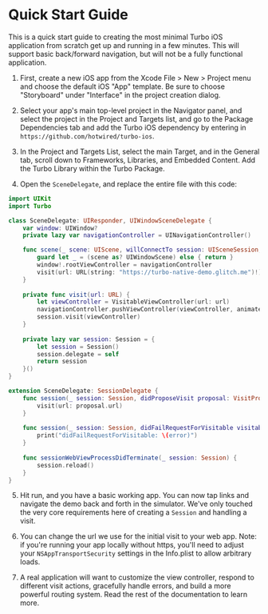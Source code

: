 # Quick Start Guide

This is a quick start guide to creating the most minimal Turbo iOS application from scratch get up and running in a few minutes. This will support basic back/forward navigation, but will not be a fully functional application.

1. First, create a new iOS app from the Xcode File > New > Project menu and choose the default iOS "App" template. Be sure to choose "Storyboard" under "Interface" in the project creation dialog. 

2. Select your app's main top-level project in the Navigator panel, and select the project in the Project and Targets list, and go to the Package Dependencies tab and add the Turbo iOS dependency by entering in `https://github.com/hotwired/turbo-ios`.

3. In the Project and Targets List, select the main Target, and in the General tab, scroll down to Frameworks, Libraries, and Embedded Content. Add the Turbo Library within the Turbo Package.

4. Open the `SceneDelegate`, and replace the entire file with this code:
```swift
import UIKit
import Turbo

class SceneDelegate: UIResponder, UIWindowSceneDelegate {
    var window: UIWindow?
    private lazy var navigationController = UINavigationController()

    func scene(_ scene: UIScene, willConnectTo session: UISceneSession, options connectionOptions: UIScene.ConnectionOptions) {
        guard let _ = (scene as? UIWindowScene) else { return }
        window!.rootViewController = navigationController
        visit(url: URL(string: "https://turbo-native-demo.glitch.me")!)
    }
    
    private func visit(url: URL) {
        let viewController = VisitableViewController(url: url)
        navigationController.pushViewController(viewController, animated: true)
        session.visit(viewController)
    }
    
    private lazy var session: Session = {
        let session = Session()
        session.delegate = self
        return session
    }()
}

extension SceneDelegate: SessionDelegate {
    func session(_ session: Session, didProposeVisit proposal: VisitProposal) {
        visit(url: proposal.url)
    }
    
    func session(_ session: Session, didFailRequestForVisitable visitable: Visitable, error: Error) {
        print("didFailRequestForVisitable: \(error)")
    }
    
    func sessionWebViewProcessDidTerminate(_ session: Session) {
        session.reload()
    }
}
```

5. Hit run, and you have a basic working app. You can now tap links and navigate the demo back and forth in the simulator. We've only touched the very core requirements here of creating a `Session` and handling a visit.

6. You can change the url we use for the initial visit to your web app. Note: if you're running your app locally without https, you'll need to adjust your `NSAppTransportSecurity` settings in the Info.plist to allow arbitrary loads.

7. A real application will want to customize the view controller, respond to different visit actions, gracefully handle errors, and build a more powerful routing system. Read the rest of the documentation to learn more.
